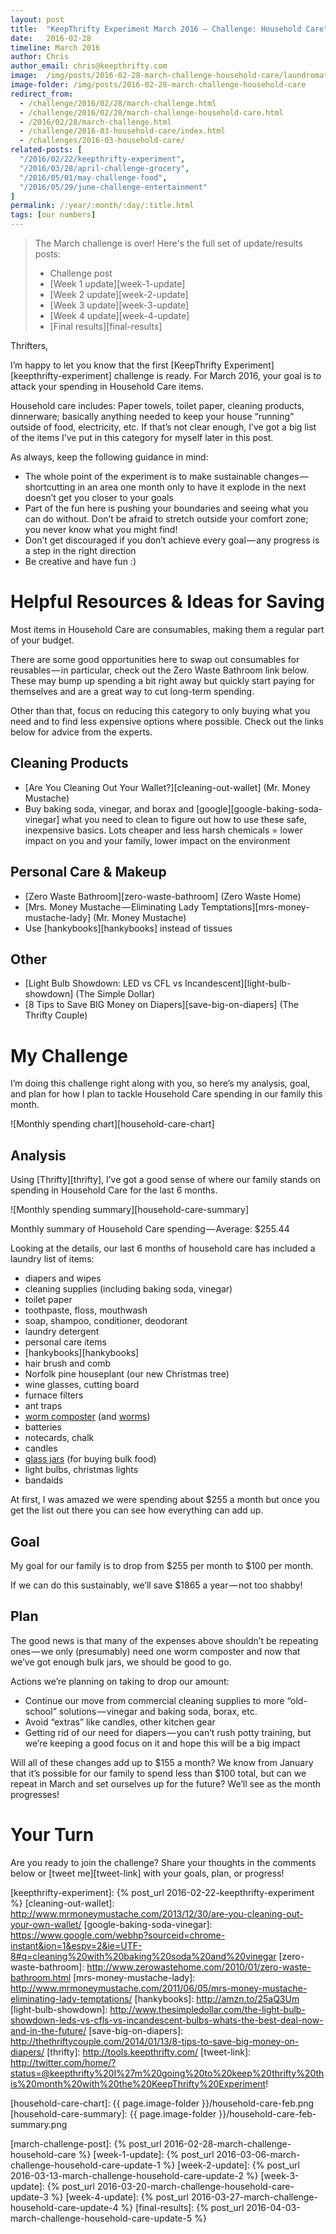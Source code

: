 ```yaml
---
layout: post
title:  "KeepThrifty Experiment March 2016 — Challenge: Household Care"
date:   2016-02-28
timeline: March 2016
author: Chris
author_email: chris@keepthrifty.com
image:  /img/posts/2016-02-28-march-challenge-household-care/laundromat-jump.jpg
image-folder: /img/posts/2016-02-28-march-challenge-household-care
redirect_from:
  - /challenge/2016/02/28/march-challenge.html
  - /challenge/2016/02/28/march-challenge-household-care.html
  - /2016/02/28/march-challenge.html
  - /challenge/2016-03-household-care/index.html
  - /challenges/2016-03-household-care/
related-posts: [
  "/2016/02/22/keepthrifty-experiment",
  "/2016/03/28/april-challenge-grocery",
  "/2016/05/01/may-challenge-food",
  "/2016/05/29/june-challenge-entertainment"
]
permalink: /:year/:month/:day/:title.html
tags: [our numbers]
---
```


> The March challenge is over! Here's the full set of update/results posts:
>
>   - Challenge post
>   - [Week 1 update][week-1-update]
>   - [Week 2 update][week-2-update]
>   - [Week 3 update][week-3-update]
>   - [Week 4 update][week-4-update]
>   - [Final results][final-results]


Thrifters,

I’m happy to let you know that the first [KeepThrifty Experiment][keepthrifty-experiment] challenge is ready. For March 2016, your goal is to attack your spending in Household Care items.

Household care includes: Paper towels, toilet paper, cleaning products, dinnerware; basically anything needed to keep your house “running” outside of food, electricity, etc. If that’s not clear enough, I’ve got a big list of the items I’ve put in this category for myself later in this post.

As always, keep the following guidance in mind:

* The whole point of the experiment is to make sustainable changes — shortcutting in an area one month only to have it explode in the next doesn’t get you closer to your goals
* Part of the fun here is pushing your boundaries and seeing what you can do without. Don’t be afraid to stretch outside your comfort zone; you never know what you might find!
* Don’t get discouraged if you don’t achieve every goal — any progress is a step in the right direction
* Be creative and have fun :)

# Helpful Resources & Ideas for Saving #

Most items in Household Care are consumables, making them a regular part of your budget.

There are some good opportunities here to swap out consumables for reusables — in particular, check out the Zero Waste Bathroom link below. These may bump up spending a bit right away but quickly start paying for themselves and are a great way to cut long-term spending.

Other than that, focus on reducing this category to only buying what you need and to find less expensive options where possible. Check out the links below for advice from the experts.

## Cleaning Products ##

* [Are You Cleaning Out Your Wallet?][cleaning-out-wallet] (Mr. Money Mustache)
* Buy baking soda, vinegar, and borax and [google][google-baking-soda-vinegar] what you need to clean to figure out how to use these safe, inexpensive basics. Lots cheaper and less harsh chemicals = lower impact on you and your family, lower impact on the environment

## Personal Care & Makeup ##

* [Zero Waste Bathroom][zero-waste-bathroom] (Zero Waste Home)
* [Mrs. Money Mustache — Eliminating Lady Temptations][mrs-money-mustache-lady] (Mr. Money Mustache)
* Use [hankybooks][hankybooks] instead of tissues

## Other ##
* [Light Bulb Showdown: LED vs CFL vs Incandescent][light-bulb-showdown] (The Simple Dollar)
* [8 Tips to Save BIG Money on Diapers][save-big-on-diapers] (The Thrifty Couple)

# My Challenge #

I’m doing this challenge right along with you, so here’s my analysis, goal, and plan for how I plan to tackle Household Care spending in our family this month.

![Monthly spending chart][household-care-chart]

## Analysis ##

Using [Thrifty][thrifty], I’ve got a good sense of where our family stands on spending in Household Care for the last 6 months.

![Monthly spending summary][household-care-summary]

<div class="image-caption">Monthly summary of Household Care spending — Average: $255.44</div>

Looking at the details, our last 6 months of household care has included a laundry list of items:

* diapers and wipes
* cleaning supplies (including baking soda, vinegar)
* toilet paper
* toothpaste, floss, mouthwash
* soap, shampoo, conditioner, deodorant
* laundry detergent
* personal care items
* [hankybooks][hankybooks]
* hair brush and comb
* Norfolk pine houseplant (our new Christmas tree)
* wine glasses, cutting board
* furnace filters
* ant traps
* [worm composter][worm-composter] (and [worms][worms])
* batteries
* notecards, chalk
* candles
* [glass jars][two-L-jars] (for buying bulk food)
* light bulbs, christmas lights
* bandaids

At first, I was amazed we were spending about $255 a month but once you get the list out there you can see how everything can add up.

## Goal ##

My goal for our family is to drop from $255 per month to $100 per month.

If we can do this sustainably, we’ll save $1865 a year — not too shabby!

## Plan ##

The good news is that many of the expenses above shouldn’t be repeating ones — we only (presumably) need one worm composter and now that we’ve got enough bulk jars, we should be good to go.

Actions we’re planning on taking to drop our amount:

* Continue our move from commercial cleaning supplies to more “old-school” solutions — vinegar and baking soda, borax, etc.
* Avoid “extras” like candles, other kitchen gear
* Getting rid of our need for diapers — you can’t rush potty training, but we’re keeping a good focus on it and hope this will be a big impact

Will all of these changes add up to $155 a month? We know from January that it’s possible for our family to spend less than $100 total, but can we repeat in March and set ourselves up for the future? We’ll see as the month progresses!

# Your Turn #

Are you ready to join the challenge? Share your thoughts in the comments below or [tweet me][tweet-link] with your goals, plan, or progress!

[keepthrifty-experiment]: {% post_url 2016-02-22-keepthrifty-experiment %}
[cleaning-out-wallet]: http://www.mrmoneymustache.com/2013/12/30/are-you-cleaning-out-your-own-wallet/
[google-baking-soda-vinegar]: https://www.google.com/webhp?sourceid=chrome-instant&ion=1&espv=2&ie=UTF-8#q=cleaning%20with%20baking%20soda%20and%20vinegar
[zero-waste-bathroom]: http://www.zerowastehome.com/2010/01/zero-waste-bathroom.html
[mrs-money-mustache-lady]: http://www.mrmoneymustache.com/2011/06/05/mrs-money-mustache-eliminating-lady-temptations/
[hankybooks]: http://amzn.to/25aQ3Um
[light-bulb-showdown]: http://www.thesimpledollar.com/the-light-bulb-showdown-leds-vs-cfls-vs-incandescent-bulbs-whats-the-best-deal-now-and-in-the-future/
[save-big-on-diapers]: http://thethriftycouple.com/2014/01/13/8-tips-to-save-big-money-on-diapers/
[thrifty]: http://tools.keepthrifty.com/
[tweet-link]: http://twitter.com/home/?status=@keepthrifty%20I%27m%20going%20to%20keep%20thrifty%20this%20month%20with%20the%20KeepThrifty%20Experiment!

[household-care-chart]: {{ page.image-folder }}/household-care-feb.png
[household-care-summary]: {{ page.image-folder }}/household-care-feb-summary.png

[march-challenge-post]: {% post_url 2016-02-28-march-challenge-household-care %}
[week-1-update]: {% post_url 2016-03-06-march-challenge-household-care-update-1 %}
[week-2-update]: {% post_url 2016-03-13-march-challenge-household-care-update-2 %}
[week-3-update]: {% post_url 2016-03-20-march-challenge-household-care-update-3 %}
[week-4-update]: {% post_url 2016-03-27-march-challenge-household-care-update-4 %}
[final-results]: {% post_url 2016-04-03-march-challenge-household-care-update-5 %}

[worm-composter]: http://amzn.to/1Xi5ja1
[worms]: http://amzn.to/1X2LFAD

[two-L-jars]: http://amzn.to/1UXuUaO

